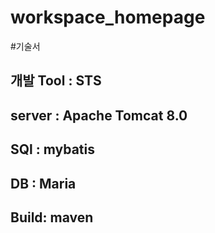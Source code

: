 # workspace_homepage
 
#기술서

## 개발 Tool : STS
## server : Apache Tomcat 8.0
## SQl : mybatis
## DB : Maria
## Build: maven




